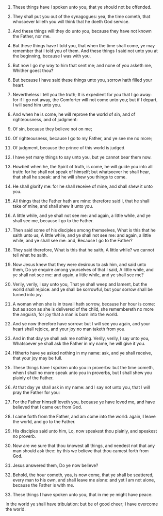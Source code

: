 1. These things have I spoken unto you, that ye should not be
offended.

2. They shall put you out of the synagogues: yea, the time cometh,
that whosoever killeth you will think that he doeth God service.

3. And these things will they do unto you, because they have not
known the Father, nor me.

4. But these things have I told you, that when the time shall come,
ye may remember that I told you of them. And these things I said not
unto you at the beginning, because I was with you.

5. But now I go my way to him that sent me; and none of you asketh
me, Whither goest thou?

6. But because I have said these things
unto you, sorrow hath filled your heart.

7. Nevertheless I tell you the truth; It is expedient for you that I
go away: for if I go not away, the Comforter will not come unto you;
but if I depart, I will send him unto you.

8. And when he is come, he will reprove the world of sin, and of
righteousness, and of judgment:

9. Of sin, because they believe not
on me;

10. Of righteousness, because I go to my Father, and ye see
me no more;

11. Of judgment, because the prince of this world is
judged.

12. I have yet many things to say unto you, but ye cannot bear them
now.

13. Howbeit when he, the Spirit of truth, is come, he will guide you
into all truth: for he shall not speak of himself; but whatsoever he
shall hear, that shall he speak: and he will shew you things to come.

14. He shall glorify me: for he shall receive of mine, and shall
shew it unto you.

15. All things that the Father hath are mine: therefore said I, that
he shall take of mine, and shall shew it unto you.

16. A little while, and ye shall not see me: and again, a little
while, and ye shall see me, because I go to the Father.

17. Then said some of his disciples among themselves, What is this
that he saith unto us, A little while, and ye shall not see me: and
again, a little while, and ye shall see me: and, Because I go to the
Father?

18. They said therefore, What is this that he saith, A
little while? we cannot tell what he saith.

19. Now Jesus knew that they were desirous to ask him, and said unto
them, Do ye enquire among yourselves of that I said, A little while,
and ye shall not see me: and again, a little while, and ye shall see
me?

20. Verily, verily, I say unto you, That ye shall weep and
lament, but the world shall rejoice: and ye shall be sorrowful, but
your sorrow shall be turned into joy.

21. A woman when she is in travail hath sorrow, because her hour is
come: but as soon as she is delivered of the child, she remembereth no
more the anguish, for joy that a man is born into the world.

22. And ye now therefore have sorrow: but I will see you again, and
your heart shall rejoice, and your joy no man taketh from you.

23. And in that day ye shall ask me nothing. Verily, verily, I say
unto you, Whatsoever ye shall ask the Father in my name, he will give
it you.

24. Hitherto have ye asked nothing in my name: ask, and ye shall
receive, that your joy may be full.

25. These things have I spoken unto you in proverbs: but the time
cometh, when I shall no more speak unto you in proverbs, but I shall
shew you plainly of the Father.

26. At that day ye shall ask in my name: and I say not unto you,
that I will pray the Father for you:

27. For the Father himself
loveth you, because ye have loved me, and have believed that I came
out from God.

28. I came forth from the Father, and am come into the world: again,
I leave the world, and go to the Father.

29. His disciples said unto him, Lo, now speakest thou plainly, and
speakest no proverb.

30. Now are we sure that thou knowest all things, and needest not
that any man should ask thee: by this we believe that thou camest
forth from God.

31. Jesus answered them, Do ye now believe?

32. Behold, the hour
cometh, yea, is now come, that ye shall be scattered, every man to his
own, and shall leave me alone: and yet I am not alone, because the
Father is with me.

33. These things I have spoken unto you, that in me ye might have
peace.

In the world ye shall have tribulation: but be of good cheer; I have
overcome the world.